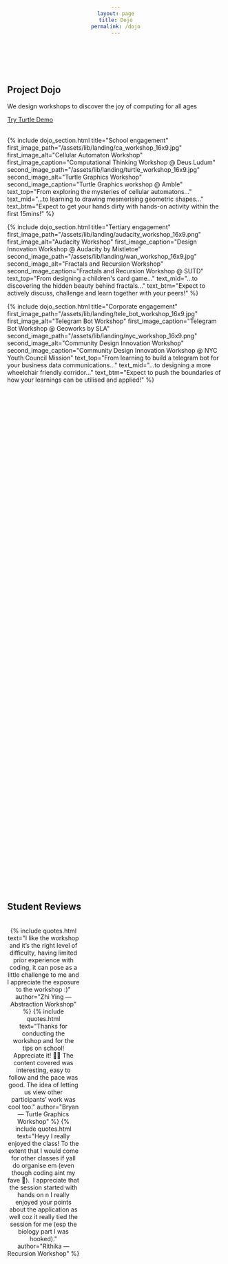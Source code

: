 ```yaml
---
layout: page
title: Dojo
permalink: /dojo
---
```

<br>
<br>
<br>
<br>

<h2>Project Dojo</h2>
<p>We design workshops to discover the joy of computing for all ages</p>
<a href="https://dojo.paperland.in/" class="paper-btn">Try Turtle Demo</a>

<br>
<br>

{% include dojo_section.html 
    title="School engagement"
    first_image_path="/assets/lib/landing/ca_workshop_16x9.jpg"
    first_image_alt="Cellular Automaton Workshop" 
    first_image_caption="Computational Thinking Workshop @ Deus Ludum"
    second_image_path="/assets/lib/landing/turtle_workshop_16x9.jpg"
    second_image_alt="Turtle Graphics Workshop"
    second_image_caption="Turtle Graphics workshop @ Amble"
    text_top="From exploring the mysteries of cellular automatons..."
    text_mid="...to learning to drawing mesmerising geometric shapes..."
    text_btm="Expect to get your hands dirty with hands-on activity within the first 15mins!"
%}

{% include dojo_section.html 
    title="Tertiary engagement"
    first_image_path="/assets/lib/landing/audacity_workshop_16x9.png"
    first_image_alt="Audacity Workshop" 
    first_image_caption="Design Innovation Workshop @ Audacity by Mistletoe"
    second_image_path="/assets/lib/landing/wan_workshop_16x9.jpg"
    second_image_alt="Fractals and Recursion Workshop"
    second_image_caption="Fractals and Recursion Workshop @ SUTD"
    text_top="From designing a children's card game..."
    text_mid="...to discovering the hidden beauty behind fractals..."
    text_btm="Expect to actively discuss, challenge and learn together with your peers!"
%}

{% include dojo_section.html 
    title="Corporate engagement"
    first_image_path="/assets/lib/landing/tele_bot_workshop_16x9.jpg"
    first_image_alt="Telegram Bot Workshop" 
    first_image_caption="Telegram Bot Workshop @ Geoworks by SLA"
    second_image_path="/assets/lib/landing/nyc_workshop_16x9.png"
    second_image_alt="Community Design Innovation Workshop"
    second_image_caption="Community Design Innovation Workshop @ NYC Youth Council Mission"
    text_top="From learning to build a telegram bot for your business data communications..."
    text_mid="...to designing a more wheelchair friendly corridor..."
    text_btm="Expect to push the boundaries of how your learnings can be utilised and applied!"
%}

<section>
    <h2>Student Reviews</h2>
    <br>
    <div class="grid-container">
        {% include quotes.html 
            text="I like the workshop and it’s the right level of difficulty, having limited prior experience with coding, it can pose as a little challenge to me and I appreciate the exposure to the workshop :)"
            author="Zhi Ying &mdash; Abstraction Workshop"
        %}
        {% include quotes.html 
            text="Thanks for conducting the workshop and for the tips on school! Appreciate it! 🙏🏻
            The content covered was interesting, easy to follow and the pace was good. The idea of letting us view other participants’ work was cool too."
            author="Bryan &mdash; Turtle Graphics Workshop"
        %}
        {% include quotes.html 
            text="Heyy I really enjoyed the class! To the extent that I would come for other classes if yall do organise em (even though coding aint my fave 👀). 
            I appreciate that the session started with hands on n I really enjoyed your points about the application as well coz it really tied the session for me (esp the biology part I was hooked)."
            author="Rithika &mdash; Recursion Workshop"
        %}
    </div>
</section>


<section class="work_with_us" id="contact">
  <h2 class="landing_header">Work with us</h2>

  <div class="work_with_us_content">
    <div class="padding-right-large work_with_us_content_el_1">
      <p>Looking for unconventional ways to learn how technology works?</p>
      <p>Looking for a better way to learn about programming?</p>
      <p>Looking for computational thinking workshops?</p>
      <p>Let's have a call to design the perfect lesson together!</p>
    </div>
    
    {% include contact_form.html
      href="/dojo" %}
  </div>
</section>

<style>
    div {
        text-align: center;
    }

    div > h1 {
        font-size: xx-large;
    }

    section {
        margin: 30vh 0;
    }

    .grid-container {
        display: grid;
        grid-template-columns: repeat(3, 1fr); /* 3 columns on larger screens */
      
        @media (max-width: 768px) {
            grid-template-columns: 1fr; /* 1 column on smaller screens */
            row-gap: 10vh;
        }
    }

    .grid-item {
        background-color: #3498db;
        text-align: center;
        font-size: 20rem;
        border-radius: 10px;
    }

    .work_with_us {
        padding-bottom: 100px;
        
        .work_with_us_content {
            text-align: left;
            display: flex;
            justify-content: center;

            @media (max-width: 768px) {
                flex-direction: column;
            }

            .work_with_us_content_el_1 {
                flex-basis: 60%;
                text-align: left;
            }
        }
    }
</style>
